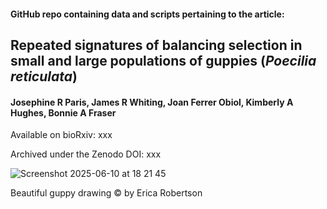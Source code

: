 #### GitHub repo containing data and scripts pertaining to the article:

## Repeated signatures of balancing selection in small and large populations of guppies (_Poecilia reticulata_)

#### Josephine R Paris, James R Whiting, Joan Ferrer Obiol, Kimberly A Hughes, Bonnie A Fraser

Available on bioRxiv: xxx

Archived under the Zenodo DOI: xxx

![Screenshot 2025-06-10 at 18 21 45](https://github.com/user-attachments/assets/4a97a914-83f1-4d98-8a2a-5b9523e75e8d)

Beautiful guppy drawing &copy; by Erica Robertson
